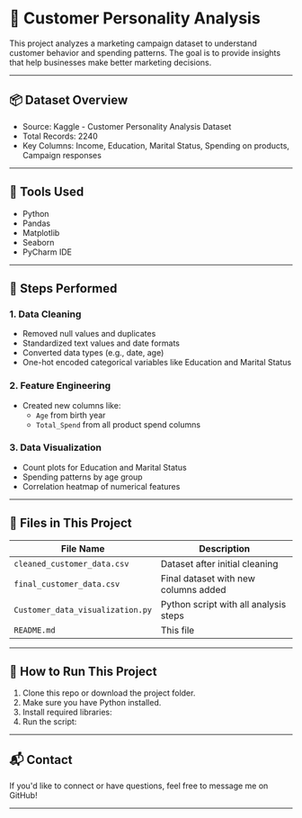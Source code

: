 # 🧠 Customer Personality Analysis

This project analyzes a marketing campaign dataset to understand customer behavior and spending patterns. The goal is to provide insights that help businesses make better marketing decisions.

---

## 📦 Dataset Overview

- Source: Kaggle - Customer Personality Analysis Dataset
- Total Records: 2240
- Key Columns: Income, Education, Marital Status, Spending on products, Campaign responses

---

## 🔧 Tools Used

- Python
- Pandas
- Matplotlib
- Seaborn
- PyCharm IDE

---

## 📌 Steps Performed

### 1. Data Cleaning
- Removed null values and duplicates
- Standardized text values and date formats
- Converted data types (e.g., date, age)
- One-hot encoded categorical variables like Education and Marital Status

### 2. Feature Engineering
- Created new columns like:
  - `Age` from birth year
  - `Total_Spend` from all product spend columns

### 3. Data Visualization
- Count plots for Education and Marital Status
- Spending patterns by age group
- Correlation heatmap of numerical features

---

## 📁 Files in This Project

| File Name                      | Description                              |
|-------------------------------|------------------------------------------|
| `cleaned_customer_data.csv`   | Dataset after initial cleaning           |
| `final_customer_data.csv`     | Final dataset with new columns added     |
| `Customer_data_visualization.py` | Python script with all analysis steps |
| `README.md`                   | This file                                |

---

## 🚀 How to Run This Project

1. Clone this repo or download the project folder.
2. Make sure you have Python installed.
3. Install required libraries:
4. Run the script:

---

## 📬 Contact

If you'd like to connect or have questions, feel free to message me on GitHub!

---

